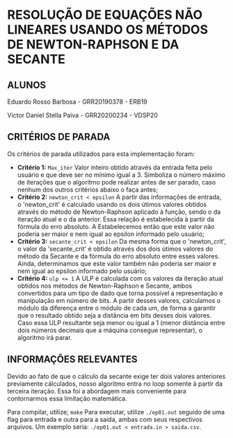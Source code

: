 # RESOLUÇÃO DE EQUAÇÕES NÃO LINEARES USANDO OS MÉTODOS DE NEWTON-RAPHSON E DA SECANTE

## ALUNOS

Eduardo Rosso Barbosa - GRR20190378 - ERB19

Victor Daniel Stella Paiva - GRR20200234 - VDSP20

## CRITÉRIOS DE PARADA

Os critérios de parada utilizados para esta implementação foram:

* **Critério 1:** `Max_iter` 
Valor inteiro obtido através da entrada feita pelo usuário e que deve ser no mínimo igual a 3. Simboliza o número máximo de iterações que o algoritmo pode realizar antes de ser parado, caso nenhum dos outros critérios abaixo o faça antes;
* **Critério 2:** `newton_crit < epsilon`
A partir das informações de entrada, o 'newton_crit' é calculado usando os dois útimos valores obtidos através do método de Newton-Raphson aplicado à função, sendo o da iteração atual e o da anterior. Essa relação é estabelecida à partir da fórmula do erro absoluto. A Estabelecemos então que este valor não poderia ser maior e nem igual ao epsilon informado pelo usuário;
* **Critério 3:** `secante_crit < epsilon`
Da mesma forma que o 'newton_crit', o valor da 'secante_crit' é obtido através dos dois útimos valores do método da Secante e da fórmula do erro absoluto entre esses valores. Ainda, determinamos que este valor também não poderia ser maior e nem igual ao epsilon informado pelo usuário;
* **Critério 4:** `ulp <= 1` 
A ULP é calculada com os valores da iteração atual obtidos nos métodos de Newton-Raphson e Secante, ambos convertidos para um tipo de dado que torna possível a representação e manipulação em número de bits. A partir desses valores, calculamos o módulo da diferença entre o módulo de cada um, de forma a garantir que o resultado obtido seja a distância em bits desses dois valores. Caso essa ULP resultante seja menor ou igual a 1 (menor distância entre dois números decimais que a máquina consegue representar), o algoritmo irá parar.

## INFORMAÇÕES RELEVANTES

Devido ao fato de que o cálculo da secante exige ter dois valores anteriores previamente cálculados, nosso algoritmo entra no loop somente à partir da terceira iteração. Essa foi a abordagem mais conveniente para contornarmos essa limitação matemática.

Para compilar, utilize; `make`
Para executar, utilize `./ep01.out` seguido de uma flag para entrada e outra para a saída, ambas com seus respectivos arquivos. Um exemplo seria: `./ep01.out < entrada.in > saida.csv`.
